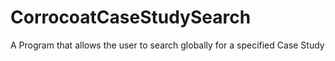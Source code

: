 # CorrocoatCaseStudySearch
A Program that allows the user to search globally for a specified Case Study
